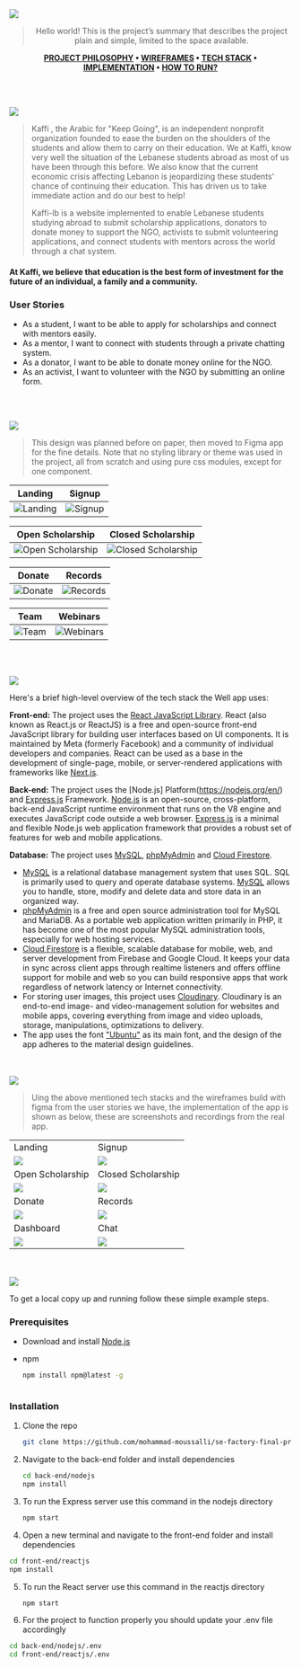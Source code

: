 <img src="./readme/title1.svg"/>

<div align="center">

> Hello world! This is the project’s summary that describes the project plain and simple, limited to the space available.

 **[PROJECT PHILOSOPHY](#project-philosophy) • [WIREFRAMES](#wireframes) • [TECH STACK](#tech-stack) • [IMPLEMENTATION](#implementation) • [HOW TO RUN?](#how-to-run)**


</div>

<br><br>


<img src="./readme/title2.svg" id="project-philosophy"/>

> Kaffi , the Arabic for "Keep Going", is an independent nonprofit organization founded to ease the burden on the shoulders of the students and allow them to carry on their education. We at Kaffi, know very well the situation of the Lebanese students abroad as most of us have been through this before. We also know that the current economic crisis affecting Lebanon is jeopardizing these students' chance of continuing their education. This has driven us to take immediate action and do our best to help! 
> 
> Kaffi-lb is a website implemented to enable Lebanese students studying abroad to submit scholarship applications, donators to donate money to support the NGO, activists to submit volunteering applications, and connect students with mentors across the world through a chat system.
#### At Kaffi, we believe that education is the best form of investment for the future of an individual, a family and a community.

### User Stories
- As a student, I want to be able to apply for scholarships and connect with mentors easily.
- As a mentor, I want to connect with students through a private chatting system.
- As a donator, I want to be able to donate money online for the NGO.
- As an activist, I want to volunteer with the NGO by submitting an online form.

<br><br>

<img src="./readme/title3.svg" id="wireframes"/>

> This design was planned before on paper, then moved to Figma app for the fine details.
Note that no styling library or theme was used in the project, all from scratch and using pure css modules, except for one component.

| Landing  | Signup  |
| -----------------| -----|
| ![Landing](https://github.com/mohammad-moussalli/se-factory-final-project/blob/main/readme/landing.png) | ![Signup](https://github.com/mohammad-moussalli/se-factory-final-project/blob/main/readme/register.png) |

| Open Scholarship  | Closed Scholarship  |
| -----------------| -----|
| ![Open Scholarship](https://github.com/mohammad-moussalli/se-factory-final-project/blob/main/readme/open-scholarship.png) | ![Closed Scholarship](https://github.com/mohammad-moussalli/se-factory-final-project/blob/main/readme/closed-scholarship.png) |

| Donate  | Records  |
| -----------------| -----|
| ![Donate](https://github.com/mohammad-moussalli/se-factory-final-project/blob/main/readme/donate.png) | ![Records](https://github.com/mohammad-moussalli/se-factory-final-project/blob/main/readme/records.png) |

| Team  | Webinars  |
| -----------------| -----|
| ![Team](https://github.com/mohammad-moussalli/se-factory-final-project/blob/main/readme/team.png) | ![Webinars](https://github.com/mohammad-moussalli/se-factory-final-project/blob/main/readme/webinars.png) |


<br><br>

<img src="./readme/title4.svg" id="tech-stack"/>

Here's a brief high-level overview of the tech stack the Well app uses:

**Front-end:** The project uses the [React JavaScript Library](https://reactjs.org/). React (also known as React.js or ReactJS) is a free and open-source front-end JavaScript library for building user interfaces based on UI components. It is maintained by Meta (formerly Facebook) and a community of individual developers and companies. React can be used as a base in the development of single-page, mobile, or server-rendered applications with frameworks like [Next.js](https://nextjs.org/).

**Back-end:** The project uses the [Node.js] Platform(https://nodejs.org/en/) and [Express.js](https://expressjs.com/) Framework. [Node.js](https://nodejs.org/en/) is an open-source, cross-platform, back-end JavaScript runtime environment that runs on the V8 engine and executes JavaScript code outside a web browser. [Express.js](https://expressjs.com/) is a minimal and flexible Node.js web application framework that provides a robust set of features for web and mobile applications.

**Database:** The project uses [MySQL](https://www.mysql.com/), [phpMyAdmin](https://www.phpmyadmin.net/) and [Cloud Firestore](https://firebase.google.com/docs/firestore).
- [MySQL](https://www.mysql.com/) is a relational database management system that uses SQL. SQL is primarily used to query and operate database systems. [MySQL](https://www.mysql.com/) allows you to handle, store, modify and delete data and store data in an organized way.
- [phpMyAdmin](https://www.phpmyadmin.net/) is a free and open source administration tool for MySQL and MariaDB. As a portable web application written primarily in PHP, it has become one of the most popular MySQL administration tools, especially for web hosting services.
- [Cloud Firestore](https://firebase.google.com/docs/firestore) is a flexible, scalable database for mobile, web, and server development from Firebase and Google Cloud. It keeps your data in sync across client apps through realtime listeners and offers offline support for mobile and web so you can build responsive apps that work regardless of network latency or Internet connectivity.
- For storing user images, this project uses [Cloudinary](https://cloudinary.com/). Cloudinary is an end-to-end image- and video-management solution for websites and mobile apps, covering everything from image and video uploads, storage, manipulations, optimizations to delivery.
- The app uses the font ["Ubuntu"](https://fonts.google.com/specimen/Ubuntu) as its main font, and the design of the app adheres to the material design guidelines.



<br><br>
<img src="./readme/title5.svg" id="implementation"/>

> Uing the above mentioned tech stacks and the wireframes build with figma from the user stories we have, the implementation of the app is shown as below, these are screenshots and recordings from the real app.

<table>
   <tr>
    <td>Landing</td>
    <td>Signup</td>
   </tr>
   <tr>
    <td><img src="readme/landing-project.png" /></td>
    <td><img src="readme/register.gif"/></td>
   </tr>
   <tr>
    <td>Open Scholarship</td>
    <td>Closed Scholarship</td>
   </tr>
   <tr>
    <td><img src="readme/open-scholarship-project.png"/></td>
    <td><img src="readme/close-scholarship-project.png"/></td>
   </tr>
   <tr>
    <td>Donate</td>
    <td>Records</td>
   </tr> 
   <tr>
    <td><img src="readme/donate-project.png"/></td>
    <td><img src="readme/records-project.png"/></td>
   </tr>
   <tr>
    <td>Dashboard</td>
    <td>Chat</td>
   </tr> 
   <tr>
    <td><img src="readme/chat.gif"/></td>
    <td><img src="readme/dashboard.gif"/></td>
   </tr>
</table>

<br><br>
<img src="./readme/title6.svg" id="how-to-run"/>


To get a local copy up and running follow these simple example steps.

### Prerequisites

* Download and install [Node.js](https://nodejs.org/en/)

* npm
  ```sh
  npm install npm@latest -g
  ```
  ```

### Installation

1. Clone the repo
   ```sh
   git clone https://github.com/mohammad-moussalli/se-factory-final-project
   ```
2. Navigate to the back-end folder and install dependencies
   ```sh
   cd back-end/nodejs
   npm install
   ```
3. To run the Express server use this command in the nodejs directory
   ```sh
   npm start
   ```
4. Open a new terminal and navigate to the front-end folder and install dependencies
 ```sh
 cd front-end/reactjs
 npm install
 ```
5. To run the React server use this command in the reactjs directory
   ```sh
   npm start
   ```
6. For the project to function properly you should update your .env file accordingly
 ```sh
 cd back-end/nodejs/.env
 cd front-end/reactjs/.env
 ```
